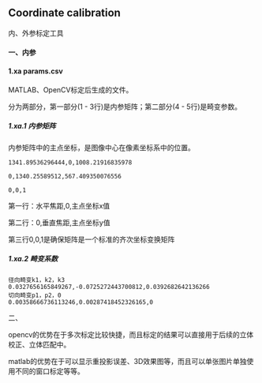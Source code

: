 ## Coordinate calibration 

内、外参标定工具

####  一、内参

####  1.xa params.csv

MATLAB、OpenCV标定后生成的文件。

分为两部分，第一部分(1 - 3行)是内参矩阵；第二部分(4 - 5行)是畸变参数。

##### 1.xa.1 内参矩阵

内参矩阵中的主点坐标，是图像中心在像素坐标系中的位置。

```
1341.89536296444,0,1008.21916835978

0,1340.25589512,567.409350076556

0,0,1
```

第一行：水平焦距,0,主点坐标x值

第二行：0,垂直焦距,主点坐标y值

第三行0,0,1是确保矩阵是一个标准的齐次坐标变换矩阵



##### 1.xa.2 畸变系数

```
径向畸变k1，k2，k3
0.0327656165849267,-0.0725272443700812,0.0392682642136266
切向畸变p1，p2，0
0.00358666736113246,0.00287418452326165,0
```



二、

opencv的优势在于多次标定比较快捷，而且标定的结果可以直接用于后续的立体校正、立体匹配中。

matlab的优势在于可以显示重投影误差、3D效果图等，而且可以单张图片单独使用不同的窗口标定等等。
